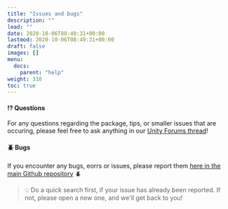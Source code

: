 ```yaml
---
title: "Issues and bugs"
description: ""
lead: ""
date: 2020-10-06T08:49:31+00:00
lastmod: 2020-10-06T08:49:31+00:00
draft: false
images: []
menu:
  docs:
    parent: "help"
weight: 310
toc: true
---
```


#### ⁉️ Questions

For any questions regarding the package, tips, or smaller issues that are occuring, please feel free to ask
anything in our [Unity Forums thread](https://forum.unity.com/threads/released-geometry-sequence-streaming.1453765/)!

#### 🪲 Bugs

If you encounter any bugs, eorrs or issues, please report them [here in the main Github repository](https://github.com/BuildingVolumes/Unity_Geometry_Sequence_Player/issues) 🪲

>💡 Do a quick search first, if your issue has already been reported. If not, please open a new one, and we'll get back to you!
